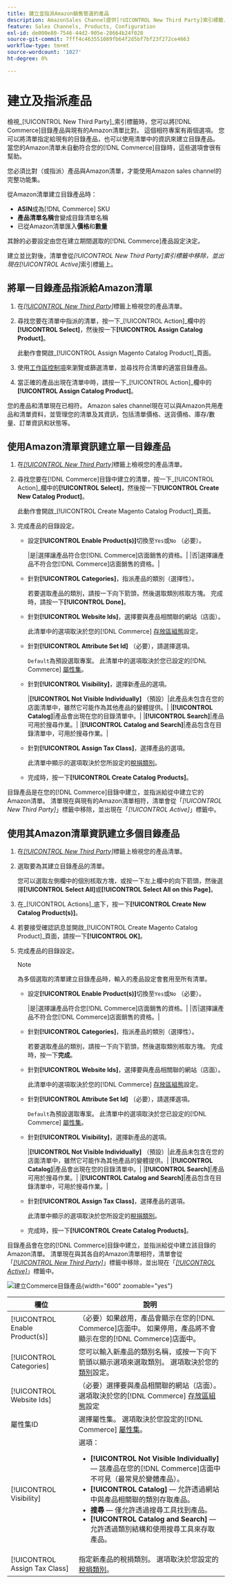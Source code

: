 ```yaml
---
title: 建立並指派Amazon銷售管道的產品
description: AmazonSales Channel提供[!UICONTROL New Third Party]索引標籤，協助建立並指派符合Amazon清單的Commerce目錄產品。
feature: Sales Channels, Products, Configuration
exl-id: de000e80-7546-44d2-905e-28664b24f028
source-git-commit: 7fff4c463551089fb64f2d5bf7bf23f272ce4663
workflow-type: tm+mt
source-wordcount: '1027'
ht-degree: 0%

---
```


# 建立及指派產品

檢視&#x200B;_[!UICONTROL New Third Party]_索引標籤時，您可以將[!DNL Commerce]目錄產品與現有的Amazon清單比對。 這個相符專案有兩個選項。 您可以將清單指定給現有的目錄產品，也可以使用清單中的資訊來建立目錄產品。 當您的Amazon清單未自動符合您的[!DNL Commerce]目錄時，這些選項會很有幫助。

您必須比對（或指派）產品與Amazon清單，才能使用Amazon sales channel的完整功能集。

從Amazon清單建立目錄產品時：

- **ASIN**&#x200B;成為[!DNL Commerce] SKU
- **產品清單名稱**&#x200B;會變成目錄清單名稱
- 已從Amazon清單匯入&#x200B;**價格**&#x200B;和&#x200B;**數量**

其餘的必要設定由您在建立期間選取的[!DNL Commerce]產品設定決定。

建立並比對後，清單會從&#x200B;_[!UICONTROL New Third Party]_索引標籤中移除，並出現在_[!UICONTROL Active]_&#x200B;索引標籤上。

## 將單一目錄產品指派給Amazon清單

1. 在[_[!UICONTROL New Third Party]_](./new-third-party-listings.md)標籤上檢視您的產品清單。

1. 尋找您要在清單中指派的清單，按一下&#x200B;_[!UICONTROL Action]_欄中的&#x200B;**[!UICONTROL Select]**，然後按一下&#x200B;**[!UICONTROL Assign Catalog Product]**。

   此動作會開啟&#x200B;_[!UICONTROL Assign Magento Catalog Product]_頁面。

1. 使用[工作區控制項](./workspace-controls.md)來瀏覽或篩選清單，並尋找符合清單的適當目錄產品。

1. 當正確的產品出現在清單中時，請按一下&#x200B;_[!UICONTROL Action]_欄中的&#x200B;**[!UICONTROL Assign Catalog Product]**。

您的產品和清單現在已相符。 Amazon sales channel現在可以與Amazon共用產品和清單資料，並管理您的清單及其資訊，包括清單價格、送貨價格、庫存/數量、訂單資訊和狀態等。

## 使用Amazon清單資訊建立單一目錄產品

1. 在[_[!UICONTROL New Third Party]_](./new-third-party-listings.md)標籤上檢視您的產品清單。

1. 尋找您要在[!DNL Commerce]目錄中建立的清單，按一下&#x200B;_[!UICONTROL Action]_欄中的&#x200B;**[!UICONTROL Select]**，然後按一下&#x200B;**[!UICONTROL Create New Catalog Product]**。

   此動作會開啟&#x200B;_[!UICONTROL Create Magento Catalog Product]_頁面。

1. 完成產品的目錄設定。

   - 設定&#x200B;**[!UICONTROL Enable Product(s)]**&#x200B;切換至`Yes`或`No` （必要）。

     |是|選擇讓產品符合您[!DNL Commerce]店面銷售的資格。|
|否|選擇讓產品不符合您[!DNL Commerce]店面銷售的資格。|

   - 針對&#x200B;**[!UICONTROL Categories]**，指派產品的類別（選擇性）。

     若要選取產品的類別，請按一下向下箭頭，然後選取類別核取方塊。 完成時，請按一下&#x200B;**[!UICONTROL Done]**。

   - 針對&#x200B;**[!UICONTROL Website Ids]**，選擇要與產品相關聯的網站（店面）。

     此清單中的選項取決於您的[!DNL Commerce] [存放區組態](https://experienceleague.adobe.com/docs/commerce-admin/start/setup/websites-stores-views.html)設定。

   - 針對&#x200B;**[!UICONTROL Attribute Set Id]** （必要），請選擇選項。

     `Default`為預設選取專案。 此清單中的選項取決於您已設定的[!DNL Commerce] [屬性集](https://experienceleague.adobe.com/docs/commerce-admin/catalog/product-attributes/create/attribute-sets.html)。

   - 針對&#x200B;**[!UICONTROL Visibility]**，選擇新產品的選項。

     |**[!UICONTROL Not Visible Individually]** （預設）|此產品未包含在您的店面清單中，雖然它可能作為其他產品的變體提供。|
|**[!UICONTROL Catalog]**|產品會出現在您的目錄清單中。|
|**[!UICONTROL Search]**|產品可用於搜尋作業。|
|**[!UICONTROL Catalog and Search]**|產品包含在目錄清單中，可用於搜尋作業。|

   - 針對&#x200B;**[!UICONTROL Assign Tax Class]**，選擇產品的選項。

     此清單中顯示的選項取決於您所設定的[稅捐類別](https://experienceleague.adobe.com/docs/commerce-admin/stores-sales/site-store/taxes/tax-class.html)。

   - 完成時，按一下&#x200B;**[!UICONTROL Create Catalog Products]**。

目錄產品是在您的[!DNL Commerce]目錄中建立，並指派給從中建立它的Amazon清單。 清單現在與現有的Amazon清單相符，清單會從「_[!UICONTROL New Third Party]_」標籤中移除，並出現在「_[!UICONTROL Active]_」標籤中。

## 使用其Amazon清單資訊建立多個目錄產品

1. 在[_[!UICONTROL New Third Party]_](./new-third-party-listings.md)標籤上檢視您的產品清單。

1. 選取要為其建立目錄產品的清單。

   您可以選取左側欄中的個別核取方塊，或按一下左上欄中的向下箭頭，然後選擇&#x200B;**[!UICONTROL Select All]**&#x200B;或&#x200B;**[!UICONTROL Select All on this Page]**。

1. 在&#x200B;_[!UICONTROL Actions]_底下，按一下&#x200B;**[!UICONTROL Create New Catalog Product(s)]**。

1. 若要接受確認訊息並開啟&#x200B;_[!UICONTROL Create Magento Catalog Product]_頁面，請按一下&#x200B;**[!UICONTROL OK]**。

1. 完成產品的目錄設定。

   >[!NOTE]
   >為多個選取的清單建立目錄產品時，輸入的產品設定會套用至所有清單。

   - 設定&#x200B;**[!UICONTROL Enable Product(s)]**&#x200B;切換至`Yes`或`No` （必要）。

     |是|選擇讓產品符合您[!DNL Commerce]店面銷售的資格。|
|否|選擇讓產品不符合您[!DNL Commerce]店面銷售的資格。|

   - 針對&#x200B;**[!UICONTROL Categories]**，指派產品的類別（選擇性）。

     若要選取產品的類別，請按一下向下箭頭，然後選取類別核取方塊。 完成時，按一下&#x200B;**完成**。

   - 針對&#x200B;**[!UICONTROL Website Ids]**，選擇要與產品相關聯的網站（店面）。

     此清單中的選項取決於您的[!DNL Commerce] [存放區組態](https://experienceleague.adobe.com/docs/commerce-admin/start/setup/websites-stores-views.html)設定。

   - 針對&#x200B;**[!UICONTROL Attribute Set Id]** （必要），請選擇選項。

     `Default`為預設選取專案。 此清單中的選項取決於您已設定的[!DNL Commerce] [屬性集](https://experienceleague.adobe.com/docs/commerce-admin/catalog/product-attributes/create/attribute-sets.html)。

   - 針對&#x200B;**[!UICONTROL Visibility]**，選擇新產品的選項。

     |**[!UICONTROL Not Visible Individually]** （預設）|此產品未包含在您的店面清單中，雖然它可能作為其他產品的變體提供。|
|**[!UICONTROL Catalog]**|產品會出現在您的目錄清單中。|
|**[!UICONTROL Search]**|產品可用於搜尋作業。|
|**[!UICONTROL Catalog and Search]**|產品包含在目錄清單中，可用於搜尋作業。|

   - 針對&#x200B;**[!UICONTROL Assign Tax Class]**，選擇產品的選項。

     此清單中顯示的選項取決於您所設定的[稅捐類別](https://experienceleague.adobe.com/docs/commerce-admin/stores-sales/site-store/taxes/tax-class.html)。

   - 完成時，按一下&#x200B;**[!UICONTROL Create Catalog Products]**。

目錄產品會在您的[!DNL Commerce]目錄中建立，並指派給從中建立該目錄的Amazon清單。 清單現在與其各自的Amazon清單相符，清單會從「[_[!UICONTROL New Third Party]_](./new-third-party-listings.md)」標籤中移除，並出現在「[_[!UICONTROL Active]_](./active-listings.md)」標籤中。

![建立Commerce目錄產品](assets/amazon-magento-catalog-product.png){width="600" zoomable="yes"}

| 欄位 | 說明 |
|--------------------------------|-------------------------------------------------------------------------------------------------------------------------------------------------------------------------------------------------------------------------------------------------------------------------------------------------------------------------------------------------------------------------------------------------------------------------------------------------------------------------------------------------------------------------------------------|
| [!UICONTROL Enable Product(s)] | （必要）如果啟用，產品會顯示在您的[!DNL Commerce]店面中。 如果停用，產品將不會顯示在您的[!DNL Commerce]店面中。 |
| [!UICONTROL Categories] | 您可以輸入新產品的類別名稱，或按一下向下箭頭以顯示選項來選取類別。 選項取決於您的[類別](https://experienceleague.adobe.com/docs/commerce-admin/catalog/categories/create/category-create.html)設定。 |
| [!UICONTROL Website Ids] | （必要）選擇要與產品相關聯的網站（店面）。 選項取決於您的[!DNL Commerce] [存放區組態](https://experienceleague.adobe.com/docs/commerce-admin/start/setup/websites-stores-views.html)設定 |
| 屬性集ID | 選擇屬性集。 選項取決於您設定的[!DNL Commerce] [屬性集](https://experienceleague.adobe.com/docs/commerce-admin/catalog/product-attributes/create/attribute-sets.html)。 |
| [!UICONTROL Visibility] | 選項：<ul><li>**[!UICONTROL Not Visible Individually]** — 該產品在您的[!DNL Commerce]店面中不可見（最常見於變體產品）。</li><li>**[!UICONTROL Catalog]** — 允許透過網站中與產品相關聯的類別存取產品。</li><li>**搜尋** — 僅允許透過搜尋工具找到產品。</li><li>**[!UICONTROL Catalog and Search]** — 允許透過類別結構和使用搜尋工具來存取產品。</li></ul> |
| [!UICONTROL Assign Tax Class] | 指定新產品的稅捐類別。 選項取決於您設定的[稅捐類別](https://experienceleague.adobe.com/docs/commerce-admin/stores-sales/site-store/taxes/tax-class.html)。 |

